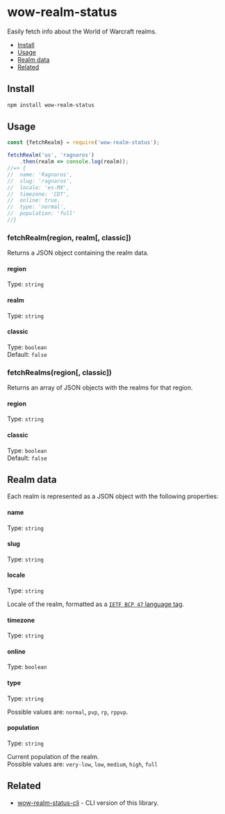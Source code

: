 # wow-realm-status

Easily fetch info about the World of Warcraft realms.

- [Install](#install)
- [Usage](#usage)
- [Realm data](#realm-data)
- [Related](#related)

## Install

```bash
npm install wow-realm-status
```

## Usage

```js
const {fetchRealm} = require('wow-realm-status');

fetchRealm('us', 'ragnaros')
	.then(realm => console.log(realm));
//=> {
//  name: 'Ragnaros',
//  slug: 'ragnaros',
//  locale: 'es-MX',
//  timezone: 'CDT',
//  online: true,
//  type: 'normal',
//  population: 'full'
//}
```

### fetchRealm(region, realm[, classic])

Returns a JSON object containing the realm data.

#### region

Type: `string`

#### realm

Type: `string`

#### classic

Type: `boolean`<br>
Default: `false`

### fetchRealms(region[, classic])

Returns an array of JSON objects with the realms for that region.

#### region

Type: `string`

#### classic

Type: `boolean`<br>
Default: `false`

## Realm data

Each realm is represented as a JSON object with the following properties:

#### name

Type: `string`

#### slug

Type: `string`

#### locale

Type: `string`

Locale of the realm, formatted as a [`IETF BCP 47` language tag](https://en.wikipedia.org/wiki/IETF_language_tag).

#### timezone

Type: `string`

#### online

Type: `boolean`

#### type

Type: `string`

Possible values are: `normal`, `pvp`, `rp`, `rppvp`.

#### population

Type: `string`

Current population of the realm.<br>
Possible values are: `very-low`, `low`, `medium`, `high`, `full`

## Related

* [wow-realm-status-cli](https://github.com/alvarocastro/wow-realm-status-cli) - CLI version of this library.
